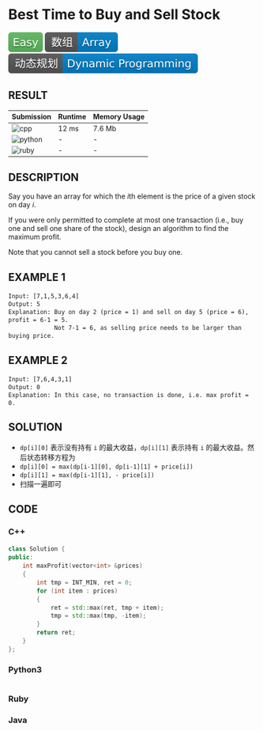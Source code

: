 # Best Time to Buy and Sell Stock

![Easy](../../materials/-Easy-5cb85c.svg) ![Array](../../materials/数组-Array-007ec6.svg) ![Dynamic_Programming](../../materials/动态规划-Dynamic_Programming-007ec6.svg)

## RESULT

| Submission                                                        | Runtime | Memory Usage |
| ----------------------------------------------------------------- | ------- | ------------ |
| ![cpp](https://img.shields.io/badge/leetcode121-cpp-f34b7d.svg)   | 12 ms   | 7.6 Mb       |
| ![python](https://img.shields.io/badge/leetcode121-py-3572A5.svg) | -       | -            |
| ![ruby](https://img.shields.io/badge/leetcode121-rb-701516.svg)   | -       | -            |

## DESCRIPTION

Say you have an array for which the *i*th element is the price of a given stock on day *i*.

If you were only permitted to complete at most one transaction (i.e., buy one and sell one share of the stock), design an algorithm to find the maximum profit.

Note that you cannot sell a stock before you buy one.

## EXAMPLE 1

```plain
Input: [7,1,5,3,6,4]
Output: 5
Explanation: Buy on day 2 (price = 1) and sell on day 5 (price = 6), profit = 6-1 = 5.
             Not 7-1 = 6, as selling price needs to be larger than buying price.
```

## EXAMPLE 2

```plain
Input: [7,6,4,3,1]
Output: 0
Explanation: In this case, no transaction is done, i.e. max profit = 0.
```

## SOLUTION

* `dp[i][0]` 表示没有持有 `i` 的最大收益，`dp[i][1]` 表示持有 `i` 的最大收益。然后状态转移方程为
* `dp[i][0] = max(dp[i-1][0], dp[i-1][1] + price[i])`
* `dp[i][1] = max(dp[i-1][1], - price[i])`
* 扫描一遍即可

## CODE

### C++

```cpp
class Solution {
public:
    int maxProfit(vector<int> &prices)
    {
        int tmp = INT_MIN, ret = 0;
        for (int item : prices)
        {
            ret = std::max(ret, tmp + item);
            tmp = std::max(tmp, -item);
        }
        return ret;
    }
};
```

### Python3

```python
```

### Ruby

### Java
